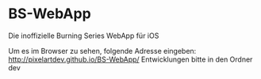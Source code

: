 # BS-WebApp
Die inoffizielle Burning Series WebApp für iOS

Um es im Browser zu sehen, folgende Adresse eingeben: http://pixelartdev.github.io/BS-WebApp/
Entwicklungen bitte in den Ordner dev
